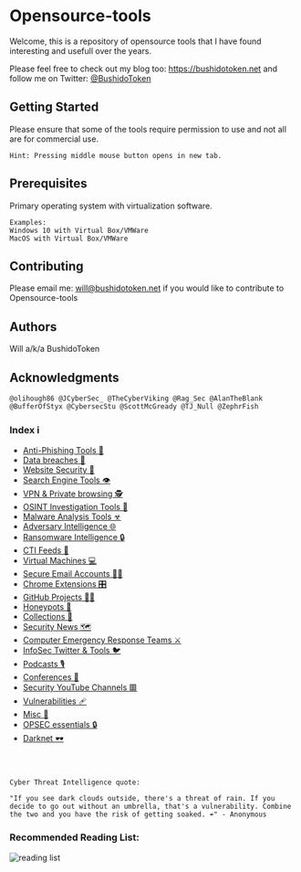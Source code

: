 # Opensource-tools

Welcome, this is a repository of opensource tools that I have found interesting and usefull over the years.

Please feel free to check out my blog too: https://bushidotoken.net and follow me on Twitter: [@BushidoToken](https://twitter.com/BushidoToken)

## Getting Started

Please ensure that some of the tools require permission to use and not all are for commercial use.

```
Hint: Pressing middle mouse button opens in new tab.
```

## Prerequisites

Primary operating system with virtualization software.

```
Examples: 
Windows 10 with Virtual Box/VMWare
MacOS with Virtual Box/VMWare
```

## Contributing

Please email me: will@bushidotoken.net if you would like to contribute to Opensource-tools

## Authors

Will a/k/a BushidoToken

## Acknowledgments

```
@olihough86 @JCyberSec_ @TheCyberViking @Rag_Sec @AlanTheBlank @BufferOfStyx @CybersecStu @ScottMcGready @TJ_Null @ZephrFish
```

### Index ℹ️

- [Anti-Phishing Tools 🎣](https://github.com/BushidoUK/Opensource-tools/blob/master/Anti-Phishing%20Tools.md)
- [Data breaches 🚦](https://github.com/BushidoUK/Opensource-tools/blob/master/Data%20breaches.md)
- [Website Security 🔐](https://github.com/BushidoUK/Opensource-tools/blob/master/Website%20Security.md)
- [Search Engine Tools 👁️‍](https://github.com/BushidoUK/Opensource-tools/blob/master/Search%20Engine%20Tools.md)
- [VPN & Private browsing 🕵️](https://github.com/BushidoUK/Opensource-tools/blob/master/VPN%20%26%20Private%20browsing.md)
- [OSINT Investigation Tools 🔎](https://github.com/BushidoUK/Opensource-tools/blob/master/OSINT%20Investigation%20Tools.md)
- [Malware Analysis Tools ☣](https://github.com/BushidoUK/Opensource-tools/blob/master/Malware%20analysis.md)
- [Adversary Intelligence 🌐](https://github.com/BushidoUK/Open-source-tools-for-CTI/blob/master/Adversary%20Intelligence.md)
- [Ransomware Intelligence 🔒](https://github.com/BushidoUK/Open-source-tools-for-CTI/blob/master/RansomwareIntel.md)
- [CTI Feeds 🎱](https://github.com/BushidoUK/Opensource-tools/blob/master/CTI%20Feeds.md)
- [Virtual Machines 💻](https://github.com/BushidoUK/Opensource-tools/blob/master/VirtualMachine.md)
- [Secure Email Accounts 📧🔐](https://github.com/BushidoUK/Opensource-tools/blob/master/Secure%20Email.md)
- [Chrome Extensions 🎛](https://github.com/BushidoUK/Opensource-tools/blob/master/Chrome%20Extensions.md)
- [GitHub Projects 👨‍💻](https://github.com/BushidoUK/Opensource-tools/blob/master/Github%20Projects.md)
- [Honeypots 🍯](https://github.com/BushidoUK/Opensource-tools/blob/master/Honeypots.md)
- [Collections 📑](https://github.com/BushidoUK/Opensource-tools/blob/master/Collections.md)
- [Security News 🗺️](https://github.com/BushidoUK/Opensource-tools/blob/master/SecurityNews.md)
- [Computer Emergency Response Teams ⚔️](https://github.com/BushidoUK/Opensource-tools/blob/master/CERTs.md)
- [InfoSec Twitter & Tools 🐦](https://github.com/BushidoUK/Opensource-tools/blob/master/InfoSecTwitter.md)
- [Podcasts 🎙️](https://github.com/BushidoUK/Opensource-tools/blob/master/Podcasts.md)
- [Conferences 🎤](https://github.com/BushidoUK/Opensource-tools/blob/master/Conferences.md)
- [Security YouTube Channels 🟥](https://github.com/BushidoUK/Opensource-tools/blob/master/Security%20YouTube%20channels.md)
- [Vulnerabilities 🩹](https://github.com/BushidoUK/Opensource-tools/blob/master/Vulnerabilities.md)
- [Misc :small_blue_diamond:](https://github.com/BushidoUK/Opensource-tools/blob/master/Misc.md)
- [OPSEC essentials 🔒](https://github.com/BushidoUK/Open-source-tools-for-CTI/blob/master/OPSEC%20essentials.md)
- [Darknet 🕶](https://github.com/BushidoUK/Open-source-tools-for-CTI/blob/master/Darknet.md)

```



Cyber Threat Intelligence quote: 

"If you see dark clouds outside, there's a threat of rain. If you decide to go out without an umbrella, that's a vulnerability. Combine the two and you have the risk of getting soaked. ☔" - Anonymous

```


### Recommended Reading List:

![reading list](https://1.bp.blogspot.com/-AbaBLacY9SM/XzGdTjyvGaI/AAAAAAAAD6Y/p_PfjY0y3WMNSHRa_YqJyWN-sE9GoC7xQCLcBGAsYHQ/s640/EfEnu9RWkAI85Ei.jpg)

